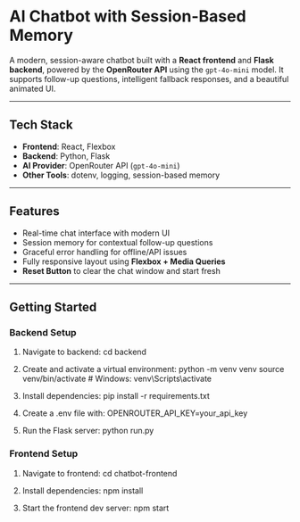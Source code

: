 # AI Chatbot with Session-Based Memory

A modern, session-aware chatbot built with a **React frontend** and **Flask backend**, powered by the **OpenRouter API** using the `gpt-4o-mini` model. It supports follow-up questions, intelligent fallback responses, and a beautiful animated UI.

---

##  Tech Stack

- **Frontend**: React, Flexbox
- **Backend**: Python, Flask
- **AI Provider**: OpenRouter API (`gpt-4o-mini`)
- **Other Tools**: dotenv, logging, session-based memory

---

##  Features

-  Real-time chat interface with modern UI  
-  Session memory for contextual follow-up questions   
-  Graceful error handling for offline/API issues   
-  Fully responsive layout using **Flexbox + Media Queries** 
- **Reset Button** to clear the chat window and start fresh

---

##  Getting Started

### Backend Setup

1. Navigate to backend:
   cd backend

2. Create and activate a virtual environment:
    python -m venv venv
    source venv/bin/activate  # Windows: venv\Scripts\activate

3. Install dependencies:
    pip install -r requirements.txt

4. Create a .env file with:
    OPENROUTER_API_KEY=your_api_key

5. Run the Flask server:
    python run.py

### Frontend Setup

1. Navigate to frontend:
    cd chatbot-frontend

2. Install dependencies:
    npm install

3. Start the frontend dev server:
    npm start






